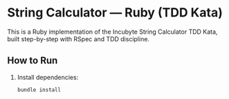 # String Calculator — Ruby (TDD Kata)

This is a Ruby implementation of the Incubyte String Calculator TDD Kata, built step-by-step with RSpec and TDD discipline.

## How to Run
1. Install dependencies:
   ```bash
   bundle install